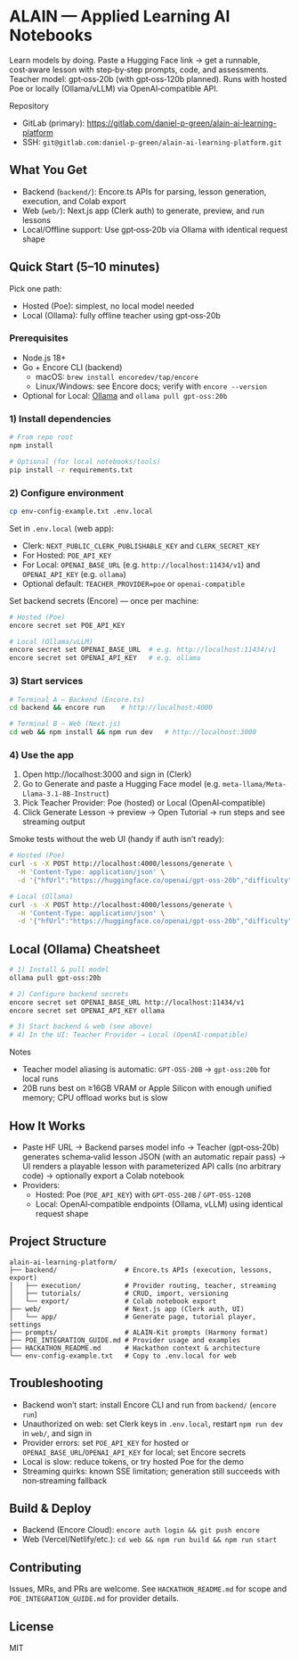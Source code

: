 # ALAIN — Applied Learning AI Notebooks

Learn models by doing. Paste a Hugging Face link → get a runnable, cost‑aware lesson with step‑by‑step prompts, code, and assessments. Teacher model: gpt‑oss‑20b (with gpt‑oss‑120b planned). Runs with hosted Poe or locally (Ollama/vLLM) via OpenAI‑compatible API.

Repository
- GitLab (primary): https://gitlab.com/daniel-p-green/alain-ai-learning-platform
- SSH: `git@gitlab.com:daniel-p-green/alain-ai-learning-platform.git`

## What You Get
- Backend (`backend/`): Encore.ts APIs for parsing, lesson generation, execution, and Colab export
- Web (`web/`): Next.js app (Clerk auth) to generate, preview, and run lessons
- Local/Offline support: Use gpt‑oss‑20b via Ollama with identical request shape

## Quick Start (5–10 minutes)

Pick one path:
- Hosted (Poe): simplest, no local model needed
- Local (Ollama): fully offline teacher using gpt‑oss‑20b

### Prerequisites
- Node.js 18+
- Go + Encore CLI (backend)
  - macOS: `brew install encoredev/tap/encore`
  - Linux/Windows: see Encore docs; verify with `encore --version`
- Optional for Local: [Ollama](https://ollama.ai) and `ollama pull gpt-oss:20b`

### 1) Install dependencies
```bash
# From repo root
npm install

# Optional (for local notebooks/tools)
pip install -r requirements.txt
```

### 2) Configure environment
```bash
cp env-config-example.txt .env.local
```

Set in `.env.local` (web app):
- Clerk: `NEXT_PUBLIC_CLERK_PUBLISHABLE_KEY` and `CLERK_SECRET_KEY`
- For Hosted: `POE_API_KEY`
- For Local: `OPENAI_BASE_URL` (e.g. `http://localhost:11434/v1`) and `OPENAI_API_KEY` (e.g. `ollama`)
- Optional default: `TEACHER_PROVIDER=poe` or `openai-compatible`

Set backend secrets (Encore) — once per machine:
```bash
# Hosted (Poe)
encore secret set POE_API_KEY

# Local (Ollama/vLLM)
encore secret set OPENAI_BASE_URL  # e.g. http://localhost:11434/v1
encore secret set OPENAI_API_KEY   # e.g. ollama
```

### 3) Start services
```bash
# Terminal A — Backend (Encore.ts)
cd backend && encore run    # http://localhost:4000

# Terminal B — Web (Next.js)
cd web && npm install && npm run dev   # http://localhost:3000
```

### 4) Use the app
1) Open http://localhost:3000 and sign in (Clerk)
2) Go to Generate and paste a Hugging Face model (e.g. `meta-llama/Meta-Llama-3.1-8B-Instruct`)
3) Pick Teacher Provider: Poe (hosted) or Local (OpenAI‑compatible)
4) Click Generate Lesson → preview → Open Tutorial → run steps and see streaming output

Smoke tests without the web UI (handy if auth isn’t ready):
```bash
# Hosted (Poe)
curl -s -X POST http://localhost:4000/lessons/generate \
  -H 'Content-Type: application/json' \
  -d '{"hfUrl":"https://huggingface.co/openai/gpt-oss-20b","difficulty":"beginner","teacherModel":"GPT-OSS-20B","includeAssessment":true,"provider":"poe"}' | jq '.success,.lesson.title'

# Local (Ollama)
curl -s -X POST http://localhost:4000/lessons/generate \
  -H 'Content-Type: application/json' \
  -d '{"hfUrl":"https://huggingface.co/openai/gpt-oss-20b","difficulty":"beginner","teacherModel":"GPT-OSS-20B","includeAssessment":true,"provider":"openai-compatible"}' | jq '.success,.lesson.title'
```

## Local (Ollama) Cheatsheet
```bash
# 1) Install & pull model
ollama pull gpt-oss:20b

# 2) Configure backend secrets
encore secret set OPENAI_BASE_URL http://localhost:11434/v1
encore secret set OPENAI_API_KEY ollama

# 3) Start backend & web (see above)
# 4) In the UI: Teacher Provider → Local (OpenAI‑compatible)
```

Notes
- Teacher model aliasing is automatic: `GPT-OSS-20B` → `gpt-oss:20b` for local runs
- 20B runs best on ≥16GB VRAM or Apple Silicon with enough unified memory; CPU offload works but is slow

## How It Works
- Paste HF URL → Backend parses model info → Teacher (gpt‑oss‑20b) generates schema‑valid lesson JSON (with an automatic repair pass) → UI renders a playable lesson with parameterized API calls (no arbitrary code) → optionally export a Colab notebook
- Providers:
  - Hosted: Poe (`POE_API_KEY`) with `GPT-OSS-20B` / `GPT-OSS-120B`
  - Local: OpenAI‑compatible endpoints (Ollama, vLLM) using identical request shape

## Project Structure
```
alain-ai-learning-platform/
├── backend/                 # Encore.ts APIs (execution, lessons, export)
│   ├── execution/           # Provider routing, teacher, streaming
│   ├── tutorials/           # CRUD, import, versioning
│   └── export/              # Colab notebook export
├── web/                     # Next.js app (Clerk auth, UI)
│   └── app/                 # Generate page, tutorial player, settings
├── prompts/                 # ALAIN‑Kit prompts (Harmony format)
├── POE_INTEGRATION_GUIDE.md # Provider usage and examples
├── HACKATHON_README.md      # Hackathon context & architecture
└── env-config-example.txt   # Copy to .env.local for web
```

## Troubleshooting
- Backend won’t start: install Encore CLI and run from `backend/` (`encore run`)
- Unauthorized on web: set Clerk keys in `.env.local`, restart `npm run dev` in `web/`, and sign in
- Provider errors: set `POE_API_KEY` for hosted or `OPENAI_BASE_URL`/`OPENAI_API_KEY` for local; set Encore secrets
- Local is slow: reduce tokens, or try hosted Poe for the demo
- Streaming quirks: known SSE limitation; generation still succeeds with non‑streaming fallback

## Build & Deploy
- Backend (Encore Cloud): `encore auth login && git push encore`
- Web (Vercel/Netlify/etc.): `cd web && npm run build && npm run start`

## Contributing
Issues, MRs, and PRs are welcome. See `HACKATHON_README.md` for scope and `POE_INTEGRATION_GUIDE.md` for provider details.

## License
MIT

